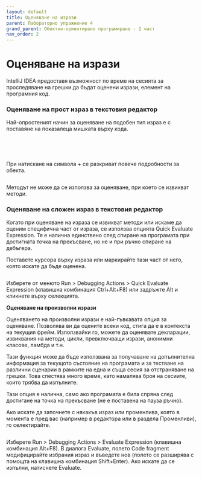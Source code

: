 ```yaml
---
layout: default
title: Оценяване на изрази
parent: Лабораторно упражнение 4
grand_parent: Обектно-ориентирано програмиране - 1 част
nav_order: 2
---
```

# Оценяване на изрази

IntelliJ IDEA предоставя възможност по време на сесията за проследяване на грешки да бъдат оценени изрази, елемент на програмния код.

### **Оценяване на прост израз в текстовия редактор**

Най-опростеният начин за оценяване на подобен тип израз е с поставяне на показалеца мишката върху кода.  

#### 

<figure><img src="../../../assets/image (67).png" alt=""><figcaption></figcaption></figure>

<figure><img src="../../../assets/image (32).png" alt=""><figcaption></figcaption></figure>

<figure><img src="../../../assets/image (45).png" alt=""><figcaption></figcaption></figure>

<figure><img src="../../../assets/image (68).png" alt=""><figcaption></figcaption></figure>

При натискане на символа + се разкриват повече подробности за обекта.

<figure><img src="../../../assets/image (27).png" alt=""><figcaption></figcaption></figure>

Методът не може да се използва за оценяване, при което се извикват методи.

### **Оценяване на сложен израз в текстовия редактор**

Когато при оценяване на израза се извикват методи или искаме да оценим специфична част от израза, се използва опцията Quick Evaluate Expression. Тя е налична единствено след спиране на програмата при достигната точка на прекъсване, но не и при ръчно спиране на дебъгера.

Поставете курсора върху израза или маркирайте тази част от него, която искате да бъде оценена.

<figure><img src="../../../assets/image (43).png" alt=""><figcaption></figcaption></figure>

Изберете от менюто  Run > Debugging Actions > Quick Evaluate Expression (клавишна комбинация Ctrl+Alt+F8) или задръжте Alt и кликнете върху селекцията.

**Оценяване на произволни изрази**

Оценяването на произволни изрази е най-гъвкавата опция за оценяване. Позволява ви да оцените всеки код, стига да е в контекста на текущия фрейм. Използвайки го, можете да оценявате декларации, извиквания на методи, цикли, превключващи изрази, анонимни класове, ламбда и т.н.

Тази функция може да бъде използвана за получаване на допълнителна информация за текущото състояние на програмата и за тестване на различни сценарии в рамките на една и съща сесия за отстраняване на грешки. Това спестява много време, като намалява броя на сесиите, които трябва да изпълните.

Тази опция е налична, само ако програмата е била спряна след достигане на точка на прекъсване (не е поставена на пауза ръчно).

Ако искате да започнете с някакъв израз или променлива, която в момента е пред вас (например в редактора или в раздела Променливи), го селектирайте.

<figure><img src="../../../assets/image (23).png" alt=""><figcaption></figcaption></figure>

Изберете Run > Debugging Actions > Evaluate Expression (клавишна комбинация Alt+F8). В диалога Evaluate, полето Code fragment модифицирайте избрания израз и въведете нов (полето се разширява с помощта на клавишна комбинация Shift+Enter). Ако искате да се изпълни, натиснете Evaluate.

<figure><img src="../../../assets/image (74).png" alt=""><figcaption></figcaption></figure>
